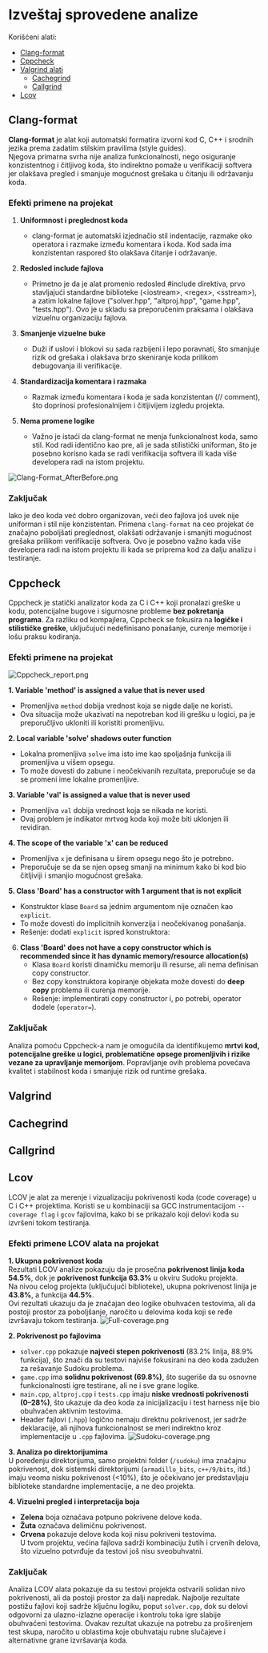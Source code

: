 # Izveštaj sprovedene analize

Korišćeni alati:
- [Clang-format](#clang-format)
- [Cppcheck](#cppcheck)
- [Valgrind alati](#valgrind)
    - [Cachegrind](#cachegrind)
    - [Callgrind](#callgrind)
- [Lcov](#lcov)


## Clang-format
**Clang-format** je alat koji automatski formatira izvorni kod C, C++ i srodnih jezika prema zadatim stilskim pravilima (style guides).   
Njegova primarna svrha nije analiza funkcionalnosti, nego osiguranje konzistentnog i čitljivog koda, što indirektno pomaže u verifikaciji softvera jer olakšava pregled i smanjuje mogućnost grešaka u čitanju ili održavanju koda.

### Efekti primene na projekat
1. **Uniformnost i preglednost koda**  
   - clang-format je automatski izjednačio stil indentacije, razmake oko operatora i razmake između komentara i koda. Kod sada ima konzistentan raspored što olakšava čitanje i održavanje.

2. **Redosled include fajlova**  
   - Primetno je da je alat promenio redosled #include direktiva, prvo stavljajući standardne biblioteke (\<iostream\>, \<regex\>, \<sstream\>), a zatim lokalne fajlove ("solver.hpp", "altproj.hpp", "game.hpp", "tests.hpp"). Ovo je u skladu sa preporučenim praksama i olakšava vizuelnu organizaciju fajlova.

3. **Smanjenje vizuelne buke**  
   - Duži if uslovi i blokovi su sada razbijeni i lepo poravnati, što smanjuje rizik od grešaka i olakšava brzo skeniranje koda prilikom debugovanja ili verifikacije.

4. **Standardizacija komentara i razmaka**  
   - Razmak između komentara i koda je sada konzistentan (// comment), što doprinosi profesionalnijem i čitljivijem izgledu projekta.

5. **Nema promene logike**  
   - Važno je istaći da clang-format ne menja funkcionalnost koda, samo stil. Kod radi identično kao pre, ali je sada stilistički uniforman, što je posebno korisno kada se radi verifikacija softvera ili kada više developera radi na istom projektu.

![Clang-Format_AfterBefore.png](clang-format/Clang-Format_AfterBefore.png)

### Zaključak
Iako je deo koda već dobro organizovan, veći deo fajlova još uvek nije uniforman i stil nije konzistentan. Primena `clang-format` na ceo projekat će značajno poboljšati preglednost, olakšati održavanje i smanjiti mogućnost grešaka prilikom verifikacije softvera. Ovo je posebno važno kada više developera radi na istom projektu ili kada se priprema kod za dalju analizu i testiranje.

## Cppcheck

Cppcheck je statički analizator koda za C i C++ koji pronalazi greške u kodu, potencijalne bugove i sigurnosne probleme **bez pokretanja programa**. Za razliku od kompajlera, Cppcheck se fokusira na **logičke i stilističke greške**, uključujući nedefinisano ponašanje, curenje memorije i lošu praksu kodiranja.

### Efekti primene na projekat

![Cppcheck_report.png](cppcheck/Cppcheck_report.png)

**1. Variable 'method' is assigned a value that is never used**  
   - Promenljiva `method` dobija vrednost koja se nigde dalje ne koristi.  
   - Ova situacija može ukazivati na nepotreban kod ili grešku u logici, pa je preporučljivo ukloniti ili koristiti promenljivu.

**2. Local variable 'solve' shadows outer function**  
   - Lokalna promenljiva `solve` ima isto ime kao spoljašnja funkcija ili promenljiva u višem opsegu.  
   - To može dovesti do zabune i neočekivanih rezultata, preporučuje se da se promeni ime lokalne promenljive.

**3. Variable 'val' is assigned a value that is never used**  
   - Promenljiva `val` dobija vrednost koja se nikada ne koristi.  
   - Ovaj problem je indikator mrtvog koda koji može biti uklonjen ili revidiran.

**4. The scope of the variable 'x' can be reduced**  
   - Promenljiva `x` je definisana u širem opsegu nego što je potrebno.  
   - Preporučuje se da se njen opseg smanji na minimum kako bi kod bio čitljiviji i smanjio mogućnost grešaka.

**5. Class 'Board' has a constructor with 1 argument that is not explicit**  
   - Konstruktor klase `Board` sa jednim argumentom nije označen kao `explicit`.  
   - To može dovesti do implicitnih konverzija i neočekivanog ponašanja.  
   - Rešenje: dodati `explicit` ispred konstruktora:

6. **Class 'Board' does not have a copy constructor which is recommended since it has dynamic memory/resource allocation(s)**  
   - Klasa `Board` koristi dinamičku memoriju ili resurse, ali nema definisan copy constructor.  
   - Bez copy konstruktora kopiranje objekata može dovesti do **deep copy** problema ili curenja memorije.  
   - Rešenje: implementirati copy constructor i, po potrebi, operator dodele (`operator=`).

### Zaključak     
Analiza pomoću Cppcheck-a nam je omogućila da identifikujemo **mrtvi kod, potencijalne greške u logici, problematične opsege promenljivih i rizike vezane za upravljanje memorijom**. Popravljanje ovih problema povećava kvalitet i stabilnost koda i smanjuje rizik od runtime grešaka.

## Valgrind

## Cachegrind 

## Callgrind

## Lcov
LCOV je alat za merenje i vizualizaciju pokrivenosti koda (code coverage) u C i C++ projektima. Koristi se u kombinaciji sa GCC instrumentacijom `--coverage flag` i `gcov` fajlovima, kako bi se prikazalo koji delovi koda su izvršeni tokom testiranja.

### Efekti primene LCOV alata na projekat

**1. Ukupna pokrivenost koda**  
Rezultati LCOV analize pokazuju da je prosečna **pokrivenost linija koda 54.5%**, dok je **pokrivenost funkcija 63.3%** u okviru Sudoku projekta.  
Na nivou celog projekta (uključujući biblioteke), ukupna pokrivenost linija je **43.8%**, a funkcija **44.5%**.  
Ovi rezultati ukazuju da je značajan deo logike obuhvaćen testovima, ali da postoji prostor za poboljšanje, naročito u delovima koda koji se ređe izvršavaju tokom testiranja.
![Full-coverage.png](/lcov/full_coverage.png)

**2. Pokrivenost po fajlovima**  
- `solver.cpp` pokazuje **najveći stepen pokrivenosti** (83.2% linija, 88.9% funkcija), što znači da su testovi najviše fokusirani na deo koda zadužen za rešavanje Sudoku problema.  
- `game.cpp` ima **solidnu pokrivenost (69.8%)**, što sugeriše da su osnovne funkcionalnosti igre testirane, ali ne i sve grane logike.  
- `main.cpp`, `altproj.cpp` i `tests.cpp` imaju **niske vrednosti pokrivenosti (0–28%)**, što ukazuje da deo koda za inicijalizaciju i test harness nije bio obuhvaćen aktivnim testovima.  
- Header fajlovi (`.hpp`) logično nemaju direktnu pokrivenost, jer sadrže deklaracije, ali njihova funkcionalnost se meri indirektno kroz implementacije u `.cpp` fajlovima.
![Sudoku-coverage.png](/lcov/sudoku_coverage.png)

**3. Analiza po direktorijumima**  
U poređenju direktorijuma, samo projektni folder (`/sudoku`) ima značajnu pokrivenost, dok sistemski direktorijumi (`armadillo_bits`, `c++/9/bits`, itd.) imaju veoma nisku pokrivenost (<10%), što je očekivano jer predstavljaju biblioteke standardne implementacije, a ne deo projekta.

**4. Vizuelni pregled i interpretacija boja**  
- **Zelena** boja označava potpuno pokrivene delove koda.  
- **Žuta** označava delimičnu pokrivenost.  
- **Crvena** pokazuje delove koda koji nisu pokriveni testovima.  
U tvom projektu, većina fajlova sadrži kombinaciju žutih i crvenih delova, što vizuelno potvrđuje da testovi još nisu sveobuhvatni.


### Zaključak
Analiza LCOV alata pokazuje da su testovi projekta ostvarili solidan nivo pokrivenosti, ali da postoji prostor za dalji napredak. Najbolje rezultate postižu fajlovi koji sadrže ključnu logiku, poput `solver.cpp`, dok su delovi odgovorni za ulazno-izlazne operacije i kontrolu toka igre slabije obuhvaćeni testovima. Ovakav rezultat ukazuje na potrebu za proširenjem test skupa, naročito u oblastima koje obuhvataju rubne slučajeve i alternativne grane izvršavanja koda.  
